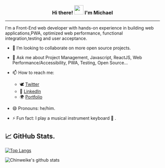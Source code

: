 <h3 align="center"> Hi there! <img src="https://raw.githubusercontent.com/MartinHeinz/MartinHeinz/master/wave.gif" width="30px"> I'm <B>Michael</B></h3>
<hr>

I'm a Front-End web developer with hands-on experience in building web applications,PWA, optimized web performance, functional integration,testing and user acceptance.

- 👯 I’m looking to collaborate on more open source projects.
- 💬 Ask me about Project Management, Javascript, ReactJS,  Web Performance/Accessibility, PWA, Testing, Open Source...

- 📫 How to reach me: 
  * 🕊 [Twitter](https://twitter.com/cmcWebCode "My Twitter")
  * 📱 [LinkedIn](https://www.linkedin.com/in/michael-chinweike-467360a8/ "My LinkedIn")
  * 🌍 [Portfolio](https://www.chinweikemichael.tech/ "portfolio")
- 😄 Pronouns: he/him.
- ⚡ Fun fact: I play a musical instrument keyboard 🎹 .
<!--
## 🔧 Technologies & Tools


-->

## &#x1f4c8; GitHub Stats. 

[![Top Langs](https://github-readme-stats.vercel.app/api/top-langs/?username=cmcWebCode40&layout=compact&theme=tokyonight)](https://github.com/cmcWebCode40)


![Chinweike's github stats](https://github-readme-stats.vercel.app/api?username=cmcWebCode40&show_icons=true&theme=tokyonight)



<!--




Here are some ideas to get you started:

- 🔭 I’m currently working on ...
- 🌱 I’m currently learning ...
- 👯 I’m looking to collaborate on ...
- 🤔 I’m looking for help with ...
- 💬 Ask me about ...
- 📫 How to reach me: ...
- 😄 Pronouns: ...
- ⚡ Fun fact: ...
-->

